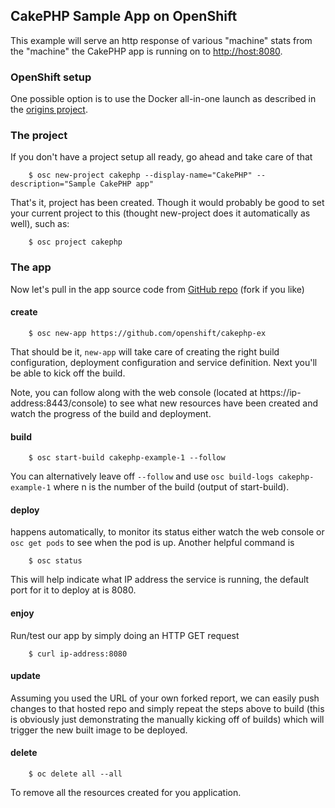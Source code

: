 CakePHP Sample App on OpenShift
-----------------

This example will serve an http response of various "machine" stats from the "machine" the CakePHP app is running on to [http://host:8080](http://host:8080).

### OpenShift setup ###

One possible option is to use the Docker all-in-one launch as described in the [origins project](https://github.com/openshift/origins).

### The project ###

If you don't have a project setup all ready, go ahead and take care of that

        $ osc new-project cakephp --display-name="CakePHP" --description="Sample CakePHP app"

That's it, project has been created.  Though it would probably be good to set your current project to this (thought new-project does it automatically as well), such as:

        $ osc project cakephp

### The app ###

Now let's pull in the app source code from [GitHub repo](https://github.com/openshift/cakephp-ex) (fork if you like)

#### create ####

        $ osc new-app https://github.com/openshift/cakephp-ex
        
That should be it, `new-app` will take care of creating the right build configuration, deployment configuration and service definition.  Next you'll be able to kick off the build.

Note, you can follow along with the web console (located at https://ip-address:8443/console) to see what new resources have been created and watch the progress of the build and deployment.

#### build ####

        $ osc start-build cakephp-example-1 --follow

You can alternatively leave off `--follow` and use `osc build-logs cakephp-example-1` where n is the number of the build (output of start-build).

#### deploy ####

happens automatically, to monitor its status either watch the web console or `osc get pods` to see when the pod is up.  Another helpful command is

        $ osc status

This will help indicate what IP address the service is running, the default port for it to deploy at is 8080.  

#### enjoy ####

Run/test our app by simply doing an HTTP GET request

        $ curl ip-address:8080

#### update ####

Assuming you used the URL of your own forked report, we can easily push changes to that hosted repo and simply repeat the steps above to build (this is obviously just demonstrating the manually kicking off of builds) which will trigger the new built image to be deployed.

#### delete ####

		$ oc delete all --all

To remove all the resources created for you application.